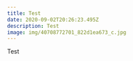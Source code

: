 ```yaml
---
title: Test
date: 2020-09-02T20:26:23.495Z
description: Test
image: img/40708772701_822d1ea673_c.jpg
---
```

Test
